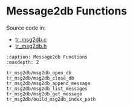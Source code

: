 # Message2db Functions

Source code in:

- [tr_msg2db.c](https://github.com/artgins/yunetas/blob/main/kernel/c/timeranger2/src/tr_msg2db.c)
- [tr_msg2db.h](https://github.com/artgins/yunetas/blob/main/kernel/c/timeranger2/src/tr_msg2db.h)

```{toctree}
:caption: Message2db Functions
:maxdepth: 2

tr_msg2db/msg2db_open_db
tr_msg2db/msg2db_close_db
tr_msg2db/msg2db_append_message
tr_msg2db/msg2db_list_messages
tr_msg2db/msg2db_get_message
tr_msg2db/build_msg2db_index_path


```
